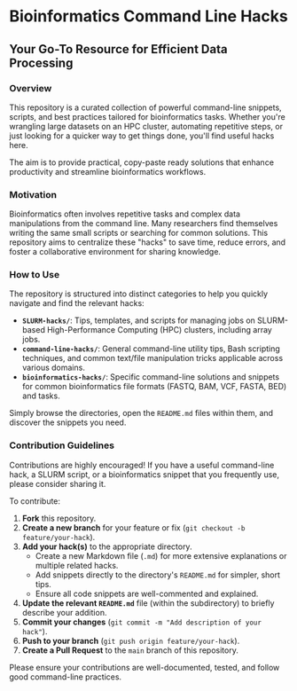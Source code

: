 # Bioinformatics Command Line Hacks

## Your Go-To Resource for Efficient Data Processing

### Overview

This repository is a curated collection of powerful command-line snippets, scripts, and best practices tailored for bioinformatics tasks. Whether you're wrangling large datasets on an HPC cluster, automating repetitive steps, or just looking for a quicker way to get things done, you'll find useful hacks here.

The aim is to provide practical, copy-paste ready solutions that enhance productivity and streamline bioinformatics workflows.

### Motivation

Bioinformatics often involves repetitive tasks and complex data manipulations from the command line. Many researchers find themselves writing the same small scripts or searching for common solutions. This repository aims to centralize these "hacks" to save time, reduce errors, and foster a collaborative environment for sharing knowledge.

### How to Use

The repository is structured into distinct categories to help you quickly navigate and find the relevant hacks:

* **`SLURM-hacks/`**: Tips, templates, and scripts for managing jobs on SLURM-based High-Performance Computing (HPC) clusters, including array jobs.
* **`command-line-hacks/`**: General command-line utility tips, Bash scripting techniques, and common text/file manipulation tricks applicable across various domains.
* **`bioinformatics-hacks/`**: Specific command-line solutions and snippets for common bioinformatics file formats (FASTQ, BAM, VCF, FASTA, BED) and tasks.

Simply browse the directories, open the `README.md` files within them, and discover the snippets you need.

### Contribution Guidelines

Contributions are highly encouraged! If you have a useful command-line hack, a SLURM script, or a bioinformatics snippet that you frequently use, please consider sharing it.

To contribute:

1.  **Fork** this repository.
2.  **Create a new branch** for your feature or fix (`git checkout -b feature/your-hack`).
3.  **Add your hack(s)** to the appropriate directory.
    * Create a new Markdown file (`.md`) for more extensive explanations or multiple related hacks.
    * Add snippets directly to the directory's `README.md` for simpler, short tips.
    * Ensure all code snippets are well-commented and explained.
4.  **Update the relevant `README.md`** file (within the subdirectory) to briefly describe your addition.
5.  **Commit your changes** (`git commit -m "Add description of your hack"`).
6.  **Push to your branch** (`git push origin feature/your-hack`).
7.  **Create a Pull Request** to the `main` branch of this repository.

Please ensure your contributions are well-documented, tested, and follow good command-line practices.
